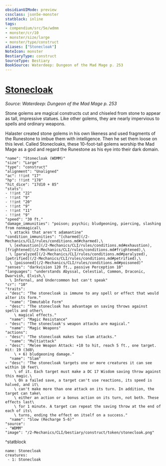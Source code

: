 ```yaml
---
obsidianUIMode: preview
cssclass: json5e-monster
statblock: inline
tags:
- compendium/src/5e/wdmm
- monster/cr/10
- monster/size/large
- monster/type/construct
aliases: ["Stonecloak"]
NoteIcon: monster
BestiaryType: construct
SourceType: Bestiary
BookSource: Waterdeep: Dungeon of the Mad Mage p. 253
---
```

# [Stonecloak](2-Mechanics/CLI/bestiary/construct/stonecloak-wdmm.md)
*Source: Waterdeep: Dungeon of the Mad Mage p. 253*  

Stone golems are magical constructs cut and chiseled from stone to appear as tall, impressive statues. Like other golems, they are nearly impervious to spells and ordinary weapons.

Halaster created stone golems in his own likeness and used fragments of the Runestone to imbue them with intelligence. Then he set them loose on this level. Called Stonecloaks, these 10-foot-tall golems worship the Mad Mage as a god and regard the Runestone as his eye into their dark domain.

```statblock
"name": "Stonecloak (WDMM)"
"size": "Large"
"type": "construct"
"alignment": "Unaligned"
"ac": !!int "17"
"hp": !!int "178"
"hit_dice": "17d10 + 85"
"stats":
- !!int "22"
- !!int "9"
- !!int "20"
- !!int "9"
- !!int "11"
- !!int "9"
"speed": "30 ft."
"damage_immunities": "poison; psychic; bludgeoning, piercing, slashing from nonmagical\
  \ attacks that aren't adamantine"
"condition_immunities": "[charmed](/2-Mechanics/CLI/rules/conditions.md#charmed),\
  \ [exhaustion](/2-Mechanics/CLI/rules/conditions.md#exhaustion), [frightened](/2-Mechanics/CLI/rules/conditions.md#frightened),\
  \ [paralyzed](/2-Mechanics/CLI/rules/conditions.md#paralyzed), [petrified](/2-Mechanics/CLI/rules/conditions.md#petrified),\
  \ [poisoned](/2-Mechanics/CLI/rules/conditions.md#poisoned)"
"senses": "darkvision 120 ft., passive Perception 10"
"languages": "understands Abyssal, Celestial, Common, Draconic, Dwarvish, Elvish,\
  \ Infernal, and Undercommon but can't speak"
"cr": "10"
"traits":
- "desc": "The stonecloak is immune to any spell or effect that would alter its form."
  "name": "Immutable Form"
- "desc": "The stonecloak has advantage on saving throws against spells and other\
    \ magical effects."
  "name": "Magic Resistance"
- "desc": "The stonecloak's weapon attacks are magical."
  "name": "Magic Weapons"
"actions":
- "desc": "The stonecloak makes two slam attacks."
  "name": "Multiattack"
- "desc": "Melee Weapon Attack: +10 to hit, reach 5 ft., one target. Hit: 19 (3d8\
    \ + 6) bludgeoning damage."
  "name": "Slam"
- "desc": "The stonecloak targets one or more creatures it can see within 10 feet\
    \ of it. Each target must make a DC 17 Wisdom saving throw against this magic.\
    \ On a failed save, a target can't use reactions, its speed is halved, and it\
    \ can't make more than one attack on its turn. In addition, the target can take\
    \ either an action or a bonus action on its turn, not both. These effects last\
    \ for 1 minute. A target can repeat the saving throw at the end of each of its\
    \ turns, ending the effect on itself on a success."
  "name": "Slow (Recharge 5-6)"
"source":
- "WDMM"
"image": "/2-Mechanics/CLI/bestiary/construct/token/stonecloak.png"
```
^statblock

```encounter-table
name: Stonecloak
creatures:
 - 1: Stonecloak
```